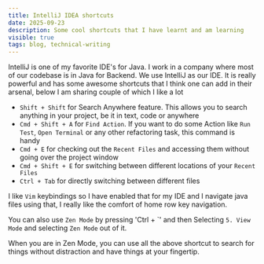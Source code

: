 ```yaml
---
title: IntelliJ IDEA shortcuts
date: 2025-09-23
description: Some cool shortcuts that I have learnt and am learning
visible: true
tags: blog, technical-writing
---
```


IntelliJ is one of my favorite IDE's for Java. I work in a company where most of our codebase is in Java for Backend. We use
IntelliJ as our IDE. It is really powerful and has some awesome shortcuts that I think one can add in their arsenal, below I am 
sharing couple of which I like a lot

- `Shift + Shift` for Search Anywhere feature. This allows you to search anything in your project, be it in text, code or anywhere
- `Cmd + Shift + A` for `Find Action`. If you want to do some Action like `Run Test`, `Open Terminal` or any other refactoring task, this command is handy
- `Cmd + E` for checking out the `Recent Files` and accessing them without going over the project window
- `Cmd + Shift + E` for switching between different locations of your `Recent Files`
- `Ctrl + Tab` for directly switching between different files

I like `Vim` keybindings so I have enabled that for my IDE and I navigate java files using that, I really like the comfort of home row key navigation.

You can also use `Zen Mode` by pressing 'Ctrl + \`' and then Selecting `5. View Mode` and selecting `Zen Mode` out of it.

When you are in Zen Mode, you can use all the above shortcut to search for things without distraction and have things at your fingertip.
